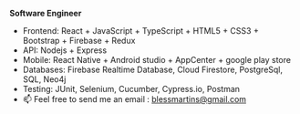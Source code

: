 **Software Engineer**

- Frontend:  React + JavaScript + TypeScript + HTML5 + CSS3 + Bootstrap + Firebase + Redux 
- API: Nodejs + Express
- Mobile: React Native + Android studio + AppCenter + google play store
- Databases: Firebase Realtime Database, Cloud Firestore, PostgreSql, SQL, Neo4j
- Testing: JUnit, Selenium, Cucumber, Cypress.io, Postman
- 📫 Feel free to send me an email : blessmartins@gmail.com
